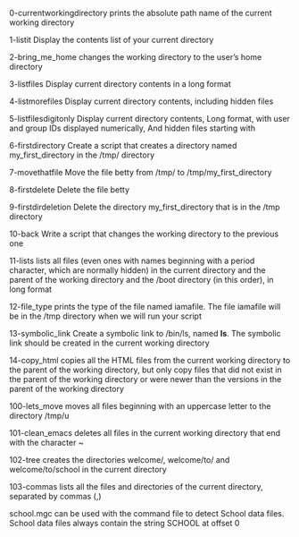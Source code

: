 0-currentworkingdirectory prints the absolute path name of the current working directory

1-listit Display the contents list of your current directory

2-bring_me_home  changes the working directory to the user’s home directory

3-listfiles Display current directory contents in a long format

4-listmorefiles Display current directory contents, including hidden files

5-listfilesdigitonly  Display current directory contents, Long format, with user and group IDs displayed numerically, And hidden files starting with 

6-firstdirectory Create a script that creates a directory named my_first_directory in the /tmp/ directory

7-movethatfile Move the file betty from /tmp/ to /tmp/my_first_directory

8-firstdelete Delete the file betty

9-firstdirdeletion Delete the directory my_first_directory that is in the /tmp directory

10-back Write a script that changes the working directory to the previous one

11-lists  lists all files (even ones with names beginning with a period character, which are normally hidden) in the current directory and the parent of the working directory and the /boot directory (in this order), in long format

12-file_type   prints the type of the file named iamafile. The file iamafile will be in the /tmp directory when we will run your script

13-symbolic_link Create a symbolic link to /bin/ls, named __ls__. The symbolic link should be created in the current working directory

14-copy_html  copies all the HTML files from the current working directory to the parent of the working directory, but only copy files that did not exist in the parent of the working directory or were newer than the versions in the parent of the working directory

100-lets_move moves all files beginning with an uppercase letter to the directory /tmp/u

101-clean_emacs deletes all files in the current working directory that end with the character ~

102-tree creates the directories welcome/, welcome/to/ and welcome/to/school in the current directory

103-commas lists all the files and directories of the current directory, separated by commas (,)

school.mgc  can be used with the command file to detect School data files. School data files always contain the string SCHOOL at offset 0
